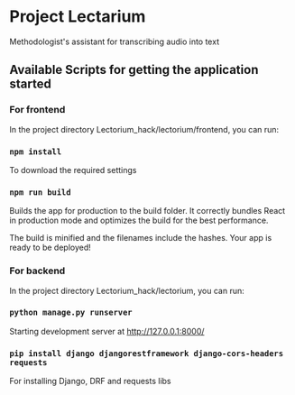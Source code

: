 # Project Lectarium

Methodologist's assistant for transcribing audio into text

## Available Scripts for getting the application started

### For frontend
In the project directory Lectorium_hack/lectorium/frontend, you can run:

### `npm install`

To download the required settings

### `npm run build`

Builds the app for production to the build folder.
It correctly bundles React in production mode and optimizes the build for the best performance.

The build is minified and the filenames include the hashes.
Your app is ready to be deployed!

### For backend
In the project directory Lectorium_hack/lectorium, you can run:

### `python manage.py runserver`

Starting development server at http://127.0.0.1:8000/

### `pip install django djangorestframework django-cors-headers requests`
 
For installing Django, DRF and requests libs